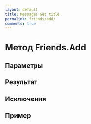 ```yaml
---
layout: default
title: Messages Get title
permalink: friends/add/
comments: true
---
```


# Метод Friends.Add

## Параметры

## Результат

## Исключения

## Пример
```csharp

```
